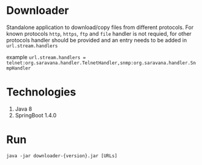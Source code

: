 # Downloader

 Standalone application to download/copy files from different protocols. For known protocols `http`, `https`, `ftp` and `file` handler is not requied, for other protocols handler should be provided and an entry needs to be added in `url.stream.handlers`

example `url.stream.handlers = telnet:org.saravana.handler.TelnetHandler,snmp:org.saravana.handler.SnmpHandler`

# Technologies

   1. Java 8
   2. SpringBoot 1.4.0
 
# Run

	java -jar downloader-{version}.jar [URLs]
